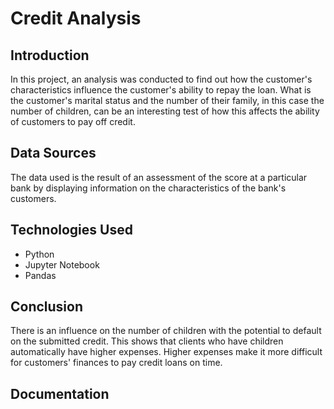 # Credit Analysis
## Introduction

In this project, an analysis was conducted to find out how the customer's characteristics influence the customer's ability to repay the loan. What is the customer's marital status and the number of their family, in this case the number of children, can be an interesting test of how this affects the ability of customers to pay off credit.

## Data Sources

The data used is the result of an assessment of the score at a particular bank by displaying information on the characteristics of the bank's customers.

## Technologies Used
- Python
- Jupyter Notebook
- Pandas


## Conclusion
There is an influence on the number of children with the potential to default on the submitted credit. This shows that clients who have children automatically have higher expenses. Higher expenses make it more difficult for customers' finances to pay credit loans on time.

## Documentation
